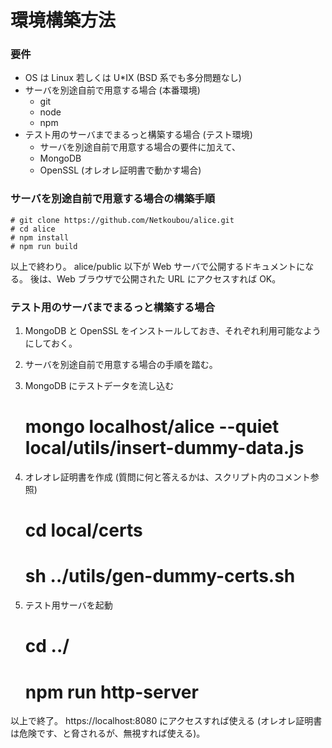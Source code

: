 # 環境構築方法

### 要件

* OS は Linux 若しくは U*IX (BSD 系でも多分問題なし)
* サーバを別途自前で用意する場合 (本番環境)
    * git
    * node
    * npm
* テスト用のサーバまでまるっと構築する場合 (テスト環境)
    * サーバを別途自前で用意する場合の要件に加えて、
    * MongoDB
    * OpenSSL (オレオレ証明書で動かす場合)


### サーバを別途自前で用意する場合の構築手順

    # git clone https://github.com/Netkoubou/alice.git
    # cd alice
    # npm install
    # npm run build

以上で終わり。
alice/public 以下が Web サーバで公開するドキュメントになる。
後は、Web ブラウザで公開された URL にアクセスすれば OK。


### テスト用のサーバまでまるっと構築する場合

1. MongoDB と OpenSSL をインストールしておき、それぞれ利用可能なようにしておく。
2. サーバを別途自前で用意する場合の手順を踏む。
3. MongoDB にテストデータを流し込む

    # mongo localhost/alice --quiet local/utils/insert-dummy-data.js

4. オレオレ証明書を作成 (質問に何と答えるかは、スクリプト内のコメント参照)

    # cd local/certs
    # sh ../utils/gen-dummy-certs.sh

5. テスト用サーバを起動

    # cd ../
    # npm run http-server

以上で終了。
https://localhost:8080 にアクセスすれば使える (オレオレ証明書は危険です、と脅されるが、無視すれば使える)。
